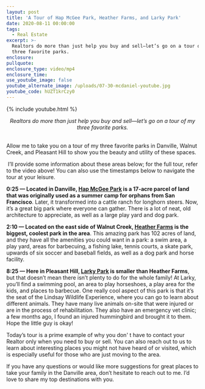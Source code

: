 ```yaml
---
layout: post
title: 'A Tour of Hap McGee Park, Heather Farms, and Larky Park'
date: 2020-08-11 00:00:00
tags:
  - Real Estate
excerpt: >-
  Realtors do more than just help you buy and sell—let’s go on a tour of my
  three favorite parks.
enclosure:
pullquote:
enclosure_type: video/mp4
enclosure_time:
use_youtube_image: false
youtube_alternate_image: /uploads/07-30-mcdaniel-youtube.jpg
youtube_code: hUZT1krCzy0
---
```


{% include youtube.html %}

<center><em>Realtors do more than just help you buy and sell&mdash;let&rsquo;s go on a tour of my three favorite parks.</em></center>

<br>Allow me to take you on a tour of my three favorite parks in Danville, Walnut Creek, and Pleasant Hill to show you the beauty and utility of these spaces.

&nbsp;I’ll provide some information about these areas below; for the full tour, refer to the video above\! You can also use the timestamps below to navigate the tour at your leisure.

**0:25 — Located in Danville, <u><a target="_blank" rel="noopener" href="https://www.danville.ca.gov/613/Hap-Magee-Ranch-Park">Hap McGee Park</a></u> is a 17-acre parcel of land that was originally used as a summer camp for orphans from San Francisco**. Later, it transformed into a cattle ranch for longhorn steers. Now, it’s a great big park where everyone can gather. There is a lot of neat, old architecture to appreciate, as well as a large play yard and dog park.

**2:10 — Located on the east side of Walnut Creek, <u><a target="_blank" rel="noopener" href="https://www.walnut-creek.org/Home/Components/FacilityDirectory/FacilityDirectory/51/665">Heather Farms</a></u> is the biggest, coolest park in the area**. This amazing park has 102 acres of land, and they have all the amenities you could want in a park: a swim area, a play yard, areas for barbecuing, a fishing lake, tennis courts, a skate park, upwards of six soccer and baseball fields, as well as a dog park and horse facility.

**8:25 — Here in Pleasant Hill, <u><a target="_blank" rel="noopener" href="https://www.walnut-creek.org/Home/Components/FacilityDirectory/FacilityDirectory/56/665?npage=2&amp;selamenityid=75">Larky Park</a></u> is smaller than Heather Farms**, but that doesn’t mean there isn’t plenty to do for the whole family\! At Larky, you’ll find a swimming pool, an area to play horseshoes, a play area for the kids, and places to barbecue. One really cool aspect of this park is that it’s the seat of the Lindsay Wildlife Experience, where you can go to learn about different animals. They have many live animals on-site that were injured or are in the process of rehabilitation. They also have an emergency vet clinic; a few months ago, I found an injured hummingbird and brought it to them. Hope the little guy is okay\!

Today’s tour is a prime example of why you don' t have to contact your Realtor only when you need to buy or sell. You can also reach out to us to learn about interesting places you might not have heard of or visited, which is especially useful for those who are just moving to the area.

If you have any questions or would like more suggestions for great places to take your family in the Danville area, don’t hesitate to reach out to me. I’d love to share my top destinations with you.
